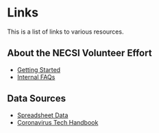# Links

This is a list of links to various resources.

## About the NECSI Volunteer Effort

- [Getting Started](https://docs.google.com/document/d/1r50SWXOAE11xJJ0LoRM-l_cMF9TvShYJTm1cG5W-OpI/edit#)
- [Internal FAQs](https://docs.google.com/document/d/1AEH2G0mwKOlLLbYRieOKaW9Pxit3jha858h5KEc4qbQ/edit)

## Data Sources

- [Spreadsheet Data](https://docs.google.com/spreadsheets/d/1-YNneqVqTGy2Uzp_0pPNBezhxyEp6M_a2A2GI1MTxx0/edit#gid=428126019)
- [Coronavirus Tech Handbook](https://coronavirustechhandbook.com/)
